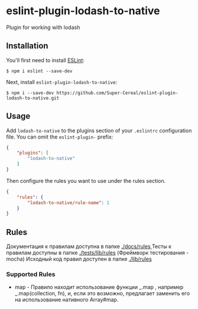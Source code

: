 # eslint-plugin-lodash-to-native

Plugin for working with lodash

## Installation

You'll first need to install [ESLint](http://eslint.org):

```
$ npm i eslint --save-dev
```

Next, install `eslint-plugin-lodash-to-native`:

```
$ npm i --save-dev https://github.com/Super-Cereal/eslint-plugin-lodash-to-native.git
```


## Usage

Add `lodash-to-native` to the plugins section of your `.eslintrc` configuration file. You can omit the `eslint-plugin-` prefix:

```json
{
    "plugins": [
        "lodash-to-native"
    ]
}
```


Then configure the rules you want to use under the rules section.

```json
{
    "rules": {
        "lodash-to-native/rule-name": 1
    }
}
```

## Rules
Документация к правилам доступна в папке [./docs/rules ](https://github.com/Super-Cereal/eslint-plugin-lodash-to-native/tree/master/docs/rules)
Тесты к правилам доступны в папке [./tests/lib/rules](https://github.com/Super-Cereal/eslint-plugin-lodash-to-native/tree/master/tests/lib/rules) (Фреймворк тестирования - mocha) 
Исходный код правил доступен в папке [./lib/rules](https://github.com/Super-Cereal/eslint-plugin-lodash-to-native/tree/master/lib/rules) 
### Supported Rules
* map - Правило находит использование функции _.map , например _.map(collection, fn), и, если это возможно, предлагает заменить его на использование нативного Array#map.





